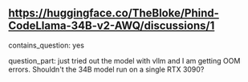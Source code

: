 ## https://huggingface.co/TheBloke/Phind-CodeLlama-34B-v2-AWQ/discussions/1

contains_question: yes

question_part: 
just tried out the model with vllm and I am getting OOM errors.
Shouldn't the 34B model run on a single RTX 3090?
